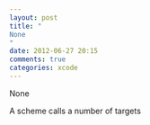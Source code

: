 ```yaml
---
layout: post
title: "
None
"
date: 2012-06-27 20:15
comments: true
categories: xcode
---
```


None


A scheme calls a number of targets

